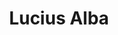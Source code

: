 ---
id: 26
title: 'Lucius Alba'
description: 'Lucius Alba heeft interesse in europese kunst, schoonheid, erotiek en literatuur.'
keyword: 'Arische erotiek'
pseudonym: true
image: cf906b8d-f477-43ca-8c69-ddfce425c8b0.jpg
---